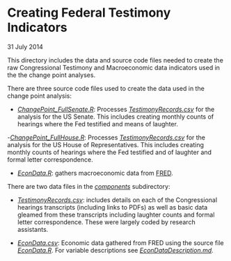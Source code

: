 # Creating Federal Testimony Indicators

31 July 2014

This directory includes the data and source code files needed to create the raw Congressional Testimony and Macroeconomic data indicators used in the the change point analyses.

There are three source code files used to create the data used in the change point analysis:

- *[ChangePoint_FullSenate.R](ChangePoint_FullSenate.R)*: Processes *[TestimonyRecords.csv](components/TestimonyRecords.csv)* for the analysis for the US Senate. This includes creating monthly counts of hearings where the Fed testified and means of laughter.

-*[ChangePoint_FullHouse.R](ChangePoint_FullHouse.R)*: Processes *[TestimonyRecords.csv](components/TestimonyRecords.csv)* for the analysis for the US House of Representatives. This includes creating monthly counts of hearings where the Fed testified and  of laughter and formal letter correspondence.

- *[EconData.R](EconData.R)*: gathers macroeconomic data from [FRED](http://research.stlouisfed.org/fred2/).

There are two data files in the *[components](components/)* subdirectory:

- *[TestimonyRecords.csv](components/TestimonyRecords.csv)*: includes details on each of the Congressional hearings transcripts (including links to PDFs) as well as basic data gleamed from these transcripts including laughter counts and formal letter correspondence. These were largely coded by research assistants.

- *[EconData.csv](components/EconData.csv)*: Economic data gathered from FRED using the source file *[EconData.R](EconData.R)*. For variable descriptions see *[EconDataDescription.md](components/EconDataDescription.md)*.
